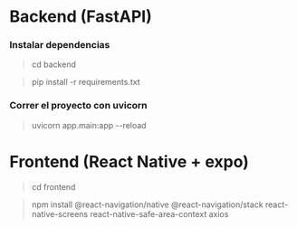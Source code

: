 # Backend (FastAPI)

### Instalar dependencias

> cd backend

> pip install -r requirements.txt

### Correr el proyecto con uvicorn

> uvicorn app.main:app --reload


# Frontend (React Native + expo)

> cd frontend

> npm install @react-navigation/native @react-navigation/stack react-native-screens react-native-safe-area-context axios 